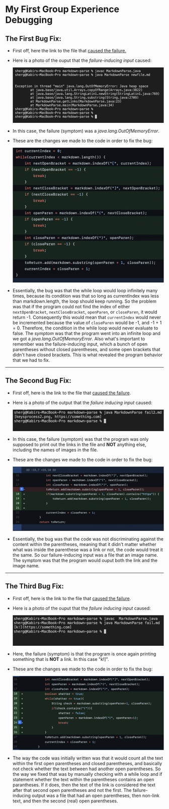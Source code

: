 # My First Group Experience Debugging

## **The First Bug Fix:**

* First off, here the link to the file that [caused the failure.](https://github.com/phrzdgal/markdown-parse/blob/main/newfile.md) 

* Here is a photo of the ouput that the *failure-inducing input* caused:

    ![Image](bug1failureoutput.png)

* In this case, the failure (symptom) was a *java.lang.OutOfMemoryError*.

* These are the changes we made to the code in order to fix the bug:

    ![Image](bug1fix.png)

* Essentially, the bug was that the while loop would loop infinitely many times, because its condition was that so long as currentIndex was less than markdown.length, the loop should keep running. So the problem was that if the program could not find the index of either `nextOpenBracket`, `nextCloseBracket`, `openParen`, or `closeParen`, it would return -1. Consequently this would mean that `currentIndex` would never be incremented because the value of `closeParen` would be -1, and -1 + 1 = 0. Therefore, the condition in the while loop would never evaluate to false. The *symptom* was that the program went into an infinite loop and we got a *java.lang.OutOfMemoryError*. Also what's important to remember was the failure-inducing input, which a bunch of open parentheses without closed parentheses, and some open brackets that didn't have closed brackets. This is what revealed the program behavior that we had to fix.


---

## **The Second Bug Fix:**

* First off, here is the link to the file that [caused the failure](https://github.com/fighterkabir/markdown-parse/commit/0e05f82551ef8c36d66acbe3d82309b472dfdd9d).

* Here is a photo of the output that the *failure inducing input* caused:

    ![Image](bug2failureoutput.png)

* In this case, the failure (symptom) was that the program was only supposed to print out the links in the file and **NOT** anything else, including the names of images in the file.

* These are the changes we made to the code in order to fix the bug:

    ![Image](bug2fix.png)

* Essentially, the bug was that the code was not discriminating against the content within the parentheses, meaning that it didn't matter whether what was inside the parenthese was a link or not, the code would treat it the same. So our failure-inducing input was a file that an image name. The symptom was that the program would ouput both the link and the image name.

---

## **The Third Bug Fix:**

* First off, here is the link to the file that [caused the failure](https://github.com/fantasticfishman/markdown-parse/commit/5c75bdd0f93c274757cfc52fb43b521f0a53cd9c).

* Here is a photo of the ouput that the *failure inducing input* caused:

    ![Image](bug3failureoutput.png)

* Here, the failure (symptom) is that the program is once again printing something that is **NOT** a link. In this case "k!]". 

* These are the changes we made to the code in order to fix the bug:

    ![Image](bug3fix.png)

* The way the code was initially written was that it would count all the text within the first open parentheses and closed parentheses, and basically not check whether the text between had another open parentheses. So the way we fixed that was by manually checking with a while loop and if statement whether the text within the parentheses contains an open parantheses. If it does, then the text of the link is considered the text after that second open parentheses and not the first. The failure-inducing output was a file that had an open parentheses, then non-link text, and then the second (real) open parentheses.